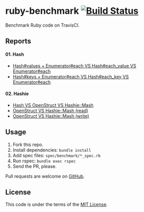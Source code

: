 # ruby-benchmark [![Build Status](https://travis-ci.org/yhirano55/ruby-benchmark.svg?branch=master)](https://travis-ci.org/yhirano55/ruby-benchmark)

Benchmark Ruby code on TravisCI.

## Reports

#### 01. Hash

- [Hash#values + Enumerator#each VS Hash#each_value VS Enumerator#each](https://github.com/yhirano55/ruby-benchmark/blob/master/reports/01_hash.md#hashvalues--enumeratoreach-vs-hasheach_value-vs-enumeratoreach)
- [Hash#keys + Enumerator#each VS Hash#each_key VS Enumerator#each](https://github.com/yhirano55/ruby-benchmark/blob/master/reports/01_hash.md#hashkeys--enumeratoreach-vs-hasheach_key-vs-enumeratoreach)

#### 02. Hashie

- [Hash VS OpenStruct VS Hashie::Mash](https://github.com/yhirano55/ruby-benchmark/blob/master/reports/02_hashie.md#hash-vs-openstruct-vs-hashiemash)
- [OpenStruct VS Hashie::Mash (read)](https://github.com/yhirano55/ruby-benchmark/blob/master/reports/02_hashie.md#openstruct-vs-hashiemash-read)
- [OpenStruct VS Hashie::Mash (write)](https://github.com/yhirano55/ruby-benchmark/blob/master/reports/02_hashie.md#openstruct-vs-hashiemash-write)

## Usage

1. Fork this repo.
2. Install dependencies: `bundle install`
3. Add spec files: `spec/benchmark/*_spec.rb`
4. Run rspec: `bundle exec rspec`
5. Send the PR, please.

Pull requests are welcome on [GitHub](https://github.com/yhirano55/ruby-benchmark).

## License

This code is under the terms of the [MIT License](http://opensource.org/licenses/MIT).
